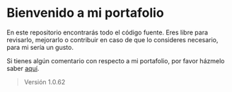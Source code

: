 # Bienvenido a mi portafolio

En este repositorio encontrarás todo el código fuente. Eres libre para revisarlo, mejorarlo o contribuir en caso de que lo consideres necesario, para mi sería un gusto.

Si tienes algún comentario con respecto a mi portafolio, por favor házmelo saber [aquí](https://github.com/shyhotboy/Portafolio/issues).

> Versión 1.0.62

